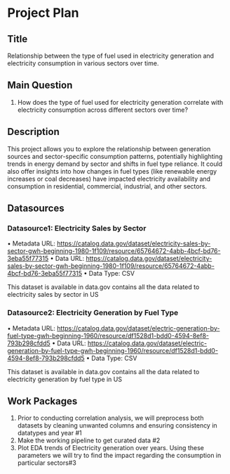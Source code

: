 
# Project Plan

## Title

Relationship between the type of fuel used in electricity generation and electricity consumption in various sectors over time.

## Main Question

1. How does the type of fuel used for electricity generation correlate with electricity consumption across different sectors over time?

## Description

This project allows you to explore the relationship between generation sources and sector-specific consumption patterns, potentially highlighting trends in energy demand by sector and shifts in fuel type reliance. It could also offer insights into how changes in fuel types (like renewable energy increases or coal decreases) have impacted electricity availability and consumption in residential, commercial, industrial, and other sectors.

## Datasources

### Datasource1: Electricity Sales by Sector
•	Metadata URL: https://catalog.data.gov/dataset/electricity-sales-by-sector-gwh-beginning-1980-1f109/resource/65764672-4abb-4bcf-bd76-3eba55f77315
•	Data URL: https://catalog.data.gov/dataset/electricity-sales-by-sector-gwh-beginning-1980-1f109/resource/65764672-4abb-4bcf-bd76-3eba55f77315
•	Data Type: CSV

This dataset is available in data.gov contains all the data related to electricity sales by sector in US

### Datasource2: Electricity Generation by Fuel Type
•	Metadata URL: https://catalog.data.gov/dataset/electric-generation-by-fuel-type-gwh-beginning-1960/resource/df1528d1-bdd0-4594-8ef8-793b298cfdd5
•	Data URL: https://catalog.data.gov/dataset/electric-generation-by-fuel-type-gwh-beginning-1960/resource/df1528d1-bdd0-4594-8ef8-793b298cfdd5
•	Data Type: CSV

This dataset is available in data.gov contains all the data related to electricity generation by fuel type in US

## Work Packages

1. 	Prior to conducting correlation analysis, we will preprocess both datasets by cleaning unwanted columns and ensuring consistency in datatypes and year #1
2.	Make the working pipeline to get curated data #2
3.	Plot EDA trends of Electricity generation over years. Using these parameters we will try to find the impact regarding the consumption in particular sectors#3
